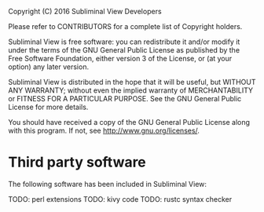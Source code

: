 Copyright (C) 2016 Subliminal View Developers

Please refer to CONTRIBUTORS for a complete list of Copyright
holders.

Subliminal View is free software: you can redistribute it and/or modify
it under the terms of the GNU General Public License as published by
the Free Software Foundation, either version 3 of the License, or
(at your option) any later version.

Subliminal View is distributed in the hope that it will be useful,
but WITHOUT ANY WARRANTY; without even the implied warranty of
MERCHANTABILITY or FITNESS FOR A PARTICULAR PURPOSE.  See the
GNU General Public License for more details.

You should have received a copy of the GNU General Public License
along with this program. If not, see <http://www.gnu.org/licenses/>.


# Third party software

The following software has been included in Subliminal View:

TODO: perl extensions
TODO: kivy code
TODO: rustc syntax checker
